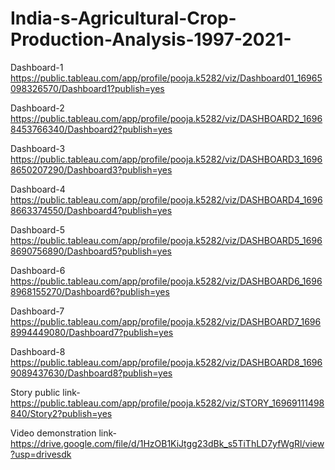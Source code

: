 # India-s-Agricultural-Crop-Production-Analysis-1997-2021-


Dashboard-1 https://public.tableau.com/app/profile/pooja.k5282/viz/Dashboard01_16965098326570/Dashboard1?publish=yes

Dashboard-2 https://public.tableau.com/app/profile/pooja.k5282/viz/DASHBOARD2_16968453766340/Dashboard2?publish=yes

Dashboard-3 https://public.tableau.com/app/profile/pooja.k5282/viz/DASHBOARD3_16968650207290/Dashboard3?publish=yes

Dashboard-4 https://public.tableau.com/app/profile/pooja.k5282/viz/DASHBOARD4_16968663374550/Dashboard4?publish=yes

Dashboard-5 https://public.tableau.com/app/profile/pooja.k5282/viz/DASHBOARD5_16968690756890/Dashboard5?publish=yes

Dashboard-6 https://public.tableau.com/app/profile/pooja.k5282/viz/DASHBOARD6_16968968155270/Dashboard6?publish=yes

Dashboard-7 https://public.tableau.com/app/profile/pooja.k5282/viz/DASHBOARD7_16968994449080/Dashboard7?publish=yes

Dashboard-8 https://public.tableau.com/app/profile/pooja.k5282/viz/DASHBOARD8_16969089437630/Dashboard8?publish=yes

Story public link- https://public.tableau.com/app/profile/pooja.k5282/viz/STORY_16969111498840/Story2?publish=yes

Video demonstration link-https://drive.google.com/file/d/1HzOB1KiJtgg23dBk_s5TiThLD7yfWgRl/view?usp=drivesdk 




